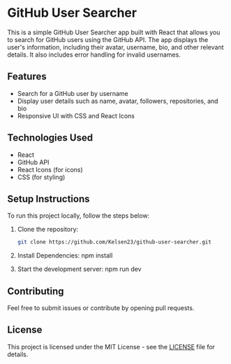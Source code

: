 # GitHub User Searcher

This is a simple GitHub User Searcher app built with React that allows you to search for GitHub users using the GitHub API. The app displays the user's information, including their avatar, username, bio, and other relevant details. It also includes error handling for invalid usernames.

## Features
- Search for a GitHub user by username
- Display user details such as name, avatar, followers, repositories, and bio
- Responsive UI with CSS and React Icons

## Technologies Used
- React
- GitHub API
- React Icons (for icons)
- CSS (for styling)

## Setup Instructions

To run this project locally, follow the steps below:

1. Clone the repository:

   ```bash
   git clone https://github.com/Kelsen23/github-user-searcher.git

2. Install Dependencies:
    npm install

3. Start the development server:
    npm run dev

## Contributing
  Feel free to submit issues or contribute by opening pull requests.

## License
  This project is licensed under the MIT License - see the [LICENSE](LICENSE) file for details.
